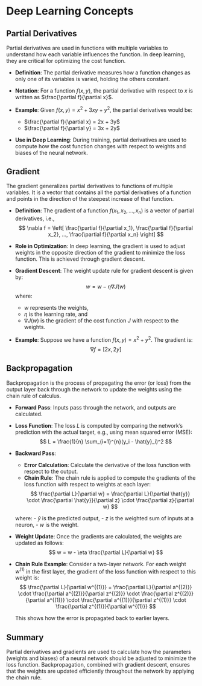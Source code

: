 
# Deep Learning Concepts

## Partial Derivatives
Partial derivatives are used in functions with multiple variables to understand how each variable influences the function. In deep learning, they are critical for optimizing the cost function.

- **Definition**: The partial derivative measures how a function changes as only one of its variables is varied, holding the others constant.
- **Notation**: For a function $f(x, y)$, the partial derivative with respect to $x$ is written as $\frac{\partial f}{\partial x}$.
- **Example**: 
    Given $f(x, y) = x^2 + 3xy + y^2$, the partial derivatives would be:
    - $\frac{\partial f}{\partial x} = 2x + 3y$
    - $\frac{\partial f}{\partial y} = 3x + 2y$

- **Use in Deep Learning**: During training, partial derivatives are used to compute how the cost function changes with respect to weights and biases of the neural network.

## Gradient
The gradient generalizes partial derivatives to functions of multiple variables. It is a vector that contains all the partial derivatives of a function and points in the direction of the steepest increase of that function.

- **Definition**: The gradient of a function $f(x_1, x_2, ..., x_n)$ is a vector of partial derivatives, i.e.,
  $$ \nabla f = \left[ \frac{\partial f}{\partial x_1}, \frac{\partial f}{\partial x_2}, ..., \frac{\partial f}{\partial x_n} \right] $$
  
- **Role in Optimization**: In deep learning, the gradient is used to adjust weights in the opposite direction of the gradient to minimize the loss function. This is achieved through gradient descent.

- **Gradient Descent**: The weight update rule for gradient descent is given by:
  $$ w = w - \eta \nabla J(w) $$
  where:
    - $w$ represents the weights,
    - $\eta$ is the learning rate, and
    - $\nabla J(w)$ is the gradient of the cost function $J$ with respect to the weights.

- **Example**:
  Suppose we have a function $f(x, y) = x^2 + y^2$. The gradient is:
  $$ \nabla f = [2x, 2y] $$

## Backpropagation
Backpropagation is the process of propagating the error (or loss) from the output layer back through the network to update the weights using the chain rule of calculus.

- **Forward Pass**: Inputs pass through the network, and outputs are calculated.
- **Loss Function**: The loss $L$ is computed by comparing the network’s prediction with the actual target, e.g., using mean squared error (MSE):
  $$ L = \frac{1}{n} \sum_{i=1}^{n}(y_i - \hat{y}_i)^2 $$

- **Backward Pass**:
    - **Error Calculation**: Calculate the derivative of the loss function with respect to the output. 
    - **Chain Rule**: The chain rule is applied to compute the gradients of the loss function with respect to weights at each layer:
      $$ \frac{\partial L}{\partial w} = \frac{\partial L}{\partial \hat{y}} \cdot \frac{\partial \hat{y}}{\partial z} \cdot \frac{\partial z}{\partial w} $$

    where:
      - $\hat{y}$ is the predicted output,
      - $z$ is the weighted sum of inputs at a neuron,
      - $w$ is the weight.

- **Weight Update**:
  Once the gradients are calculated, the weights are updated as follows:
  $$ w = w - \eta \frac{\partial L}{\partial w} $$

- **Chain Rule Example**: 
    Consider a two-layer network. For each weight $w^{(1)}$ in the first layer, the gradient of the loss function with respect to this weight is:
    $$ \frac{\partial L}{\partial w^{(1)}} = \frac{\partial L}{\partial a^{(2)}} \cdot \frac{\partial a^{(2)}}{\partial z^{(2)}} \cdot \frac{\partial z^{(2)}}{\partial a^{(1)}} \cdot \frac{\partial a^{(1)}}{\partial z^{(1)}} \cdot \frac{\partial z^{(1)}}{\partial w^{(1)}} $$

    This shows how the error is propagated back to earlier layers.

## Summary
Partial derivatives and gradients are used to calculate how the parameters (weights and biases) of a neural network should be adjusted to minimize the loss function. Backpropagation, combined with gradient descent, ensures that the weights are updated efficiently throughout the network by applying the chain rule.
